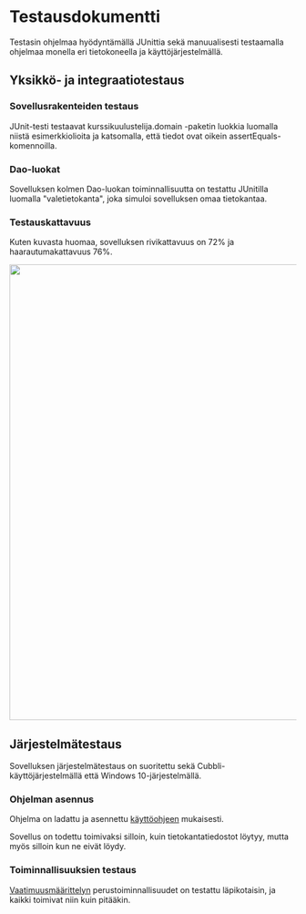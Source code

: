 # Testausdokumentti

Testasin ohjelmaa hyödyntämällä JUnittia sekä manuualisesti testaamalla ohjelmaa monella eri tietokoneella ja käyttöjärjestelmällä.

## Yksikkö- ja integraatiotestaus

### Sovellusrakenteiden testaus

JUnit-testi testaavat kurssikuulustelija.domain -paketin luokkia luomalla niistä esimerkkiolioita ja katsomalla, että tiedot ovat oikein assertEquals-komennoilla.

### Dao-luokat

Sovelluksen kolmen Dao-luokan toiminnallisuutta on testattu JUnitilla luomalla "valetietokanta", joka simuloi sovelluksen omaa tietokantaa.

### Testauskattavuus

Kuten kuvasta huomaa, sovelluksen rivikattavuus on 72% ja haarautumakattavuus 76%.

<img src="https://raw.githubusercontent.com/henripalin/ot-harjoitustyo/master/Kurssikuulustelija/dokumentaatio/kuvat/kattavuus.png" width="800">

## Järjestelmätestaus

Sovelluksen järjestelmätestaus on suoritettu sekä Cubbli-käyttöjärjestelmällä että Windows 10-järjestelmällä.

### Ohjelman asennus

Ohjelma on ladattu ja asennettu [käyttöohjeen](https://github.com/henripalin/ot-harjoitustyo/blob/master/Kurssikuulustelija/dokumentaatio/kayttoohje.md) mukaisesti.

Sovellus on todettu toimivaksi silloin, kuin tietokantatiedostot löytyy, mutta myös silloin kun ne eivät löydy.

### Toiminnallisuuksien testaus

[Vaatimuusmäärittelyn](https://github.com/henripalin/ot-harjoitustyo/blob/master/Kurssikuulustelija/dokumentaatio/vaatimuusmaarittely.md) perustoiminnallisuudet on testattu läpikotaisin, ja kaikki toimivat niin kuin pitääkin.
